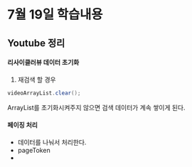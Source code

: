 # 7월 19일 학습내용

## Youtube 정리
#### 리사이클러뷰 데이터 초기화
1. 재검색 할 경우
``` java
videoArrayList.clear();
```
ArrayList를 초기화시켜주지 않으면 검색 데이터가 계속 쌓이게 된다.

#### 페이징 처리
- 데이터를 나눠서 처리한다.
- pageToken
- 
